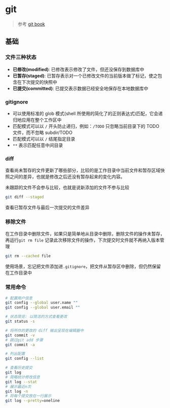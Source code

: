 # git

> 参考 [git book](https://git-scm.com/book/zh/v2)

## 基础

### 文件三种状态

- **已修改(modified)**: 已修改表示修改了文件，但还没保存到数据库中
- **已暂存(staged)**: 已暂存表示对一个已修改文件的当前版本做了标记，使之包含在下次提交的快照中
- **已提交(committed)**: 已提交表示数据已经安全地保存在本地数据库中

### gitignore

- 可以使用标准的 glob 模式(shell 所使用的简化了的正则表达式)匹配，它会递归地应用在整个工作区中
- 匹配模式可以以 `/` 开头防止递归，例如：`/TODO` 只忽略当前目录下的 TODO 文件，而不忽略 subdir/TODO
- 匹配模式可以以 `/` 结尾指定目录
- `**` 表示匹配任意中间目录

### diff

查看尚未暂存的文件更新了哪些部分，比较的是工作目录中当前文件和暂存区域快照之间的差异，也就是修改之后还没有暂存起来的变化内容。

未跟踪的文件不会参与比较，也就是说新添加的文件不参与比较

```bash
git diff --staged
```

查看已暂存文件与最后一次提交的文件差异

### 移除文件

在工作目录中删除文件，如果只是简单地从目录中删除，删除文件的操作未暂存，再运行`git rm file` 记录此次移除文件的操作，下次提交时文件就不再纳入版本管理

```bash
git rm --cached file
```

使用场景，忘记把文件添加进`.gitignore`，把文件从暂存区中删除，但仍然保留在工作目录中

### 常用命令

```bash
# 配置用户信息
git config --global user.name ""
git config --global user.email ""

# 状态简览: 以简洁的方式查看更改
git status -s

# 将所作的更改的 diff 输出呈现在编辑器中
git commit -v
# 跳过git add 步骤
git commit -a

# 列出配置
git config --list

# 查看历史提交
git log
# 简略统计修改信息
git log --stat
# 展示最近n次
git log -n
# 将每个提交放在一行展示
git log --pretty=oneline
```
